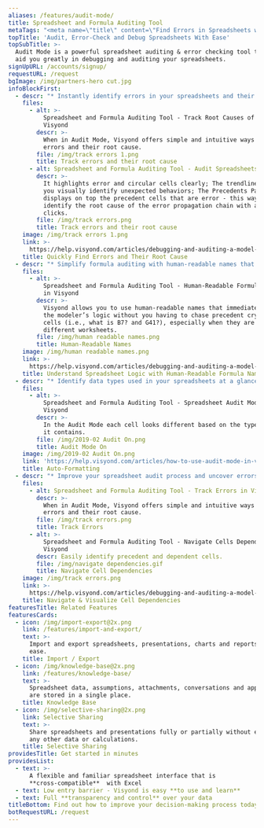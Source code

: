 ```yaml
---
aliases: /features/audit-mode/
title: Spreadsheet and Formula Auditing Tool
metaTags: "<meta name=\"title\" content=\"Find Errors in Spreadsheets with Spreadsheet and Formula Auditing Tool\">\r\n\r\n<meta name=\"description\" content=\"Visyond’s Audit Mode offers a powerful spreadsheet auditing & error checking tool that will simplify the debugging and auditing of your spreadsheets.\">\r\n\r\n<meta name=\"keywords\" content=\"excel auditing tools, formula auditing in excel, find errors in excel, error checking tool excel\">"
topTitle: 'Audit, Error-Check and Debug Spreadsheets With Ease'
topSubTitle: >-
  Audit Mode is a powerful spreadsheet auditing & error checking tool that will
  aid you greatly in debugging and auditing your spreadsheets.
signUpURL: /accounts/signup/
requestURL: /request
bgImage: /img/partners-hero cut.jpg
infoBlockFirst:
  - descr: "* Instantly identify errors in your spreadsheets and their root cause\r\n* Instantly locate precedent and dependent cells\r\n"
    files:
      - alt: >-
          Spreadsheet and Formula Auditing Tool - Track Root Causes of Errors in
          Visyond
        descr: >-
          When in Audit Mode, Visyond offers simple and intuitive ways to track
          errors and their root cause.
        file: /img/track errors 1.png
        title: Track errors and their root cause
      - alt: Spreadsheet and Formula Auditing Tool - Audit Spreadsheets in Visyond
        descr: >-
          It highlights error and circular cells clearly; The trendlines help
          you visually identify unexpected behaviors; The Precedents Panel
          displays on top the precedent cells that are error - this way you can
          identify the root cause of the error propagation chain with a few
          clicks.
        file: /img/track errors.png
        title: Track errors and their root cause
    image: /img/track errors 1.png
    link: >-
      https://help.visyond.com/articles/debugging-and-auditing-a-model-reduce-human-errors/
    title: Quickly Find Errors and Their Root Cause
  - descr: "* Simplify formula auditing with human-readable names that immediately reveal modeler’s logic\r\n* Understand complex formulas & spreadsheet structure faster\r\n"
    files:
      - alt: >-
          Spreadsheet and Formula Auditing Tool - Human-Readable Formula Names
          in Visyond
        descr: >-
          Visyond allows you to use human-readable names that immediately reveal
          the modeler’s logic without you having to chase precedent cryptic
          cells (i.e., what is B7? and G41?), especially when they are on
          different worksheets.
        file: /img/human readable names.png
        title: Human-Readable Names
    image: /img/human readable names.png
    link: >-
      https://help.visyond.com/articles/debugging-and-auditing-a-model-reduce-human-errors/
    title: Understand Spreadsheet Logic with Human-Readable Formula Names
  - descr: "* Identify data types used in your spreadsheets at a glance\r\n* When Audit Mode is active, Visyond will tell you whether a cell contains a number, a string, a date or a formula by highlighting cells with distinct color codes\r\n* Quickly locate cells with errors\r\n"
    files:
      - alt: >-
          Spreadsheet and Formula Auditing Tool - Spreadsheet Audit Mode in
          Visyond
        descr: >-
          In the Audit Mode each cell looks different based on the type of data
          it contains.
        file: /img/2019-02 Audit On.png
        title: Audit Mode On
    image: /img/2019-02 Audit On.png
    link: 'https://help.visyond.com/articles/how-to-use-audit-mode-in-visyond/'
    title: Auto-Formatting
  - descr: "* Improve your spreadsheet audit process and uncover errors that would be otherwise painstaking to catch\r\n* Understand the structure of your models better\r\n* Make your spreadsheets easier to visualize and explain to colleagues or clients\r\n"
    files:
      - alt: Spreadsheet and Formula Auditing Tool - Track Errors in Visyond
        descr: >-
          When in Audit Mode, Visyond offers simple and intuitive ways to track
          errors and their root cause.
        file: /img/track errors.png
        title: Track Errors
      - alt: >-
          Spreadsheet and Formula Auditing Tool - Navigate Cells Dependencies in
          Visyond
        descr: Easily identify precedent and dependent cells.
        file: /img/navigate dependencies.gif
        title: Navigate Cell Dependencies
    image: /img/track errors.png
    link: >-
      https://help.visyond.com/articles/debugging-and-auditing-a-model-reduce-human-errors/
    title: Navigate & Visualize Cell Dependencies
featuresTitle: Related Features
featuresCards:
  - icon: /img/import-export@2x.png
    link: /features/import-and-export/
    text: >-
      Import and export spreadsheets, presentations, charts and reports with
      ease.
    title: Import / Export
  - icon: /img/knowledge-base@2x.png
    link: /features/knowledge-base/
    text: >-
      Spreadsheet data, assumptions, attachments, conversations and approvals
      are stored in a single place.
    title: Knowledge Base
  - icon: /img/selective-sharing@2x.png
    link: Selective Sharing
    text: >-
      Share spreadsheets and presentations fully or partially without exposing
      any other data or calculations.
    title: Selective Sharing
providesTitle: Get started in minutes
providesList:
  - text: >-
      A flexible and familiar spreadsheet interface that is
      **cross-compatible**  with Excel
  - text: Low entry barrier - Visyond is easy **to use and learn**
  - text: Full **transparency and control** over your data
titleBottom: Find out how to improve your decision-making process today
botRequestURL: /request
---
```


